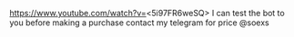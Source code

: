 https://www.youtube.com/watch?v=<5i97FR6weSQ>
I can test the bot to you before making a purchase
contact my telegram for price @soexs
